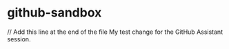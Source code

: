 # github-sandbox
// Add this line at the end of the file
My test change for the GitHub Assistant session.

